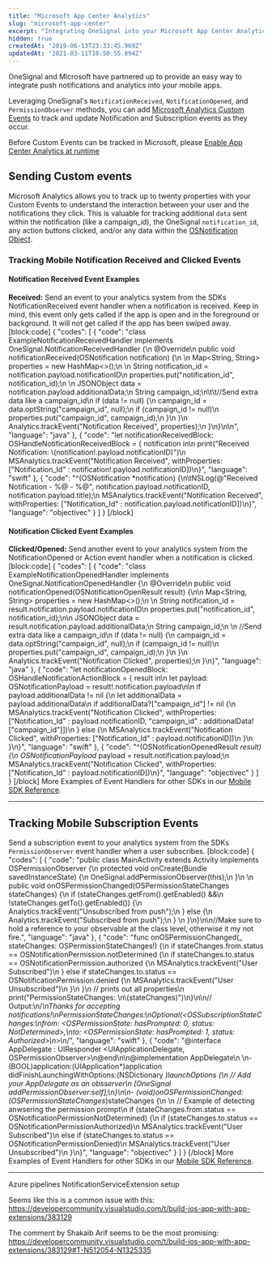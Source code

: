 ```yaml
---
title: "Microsoft App Center Analytics"
slug: "microsoft-app-center"
excerpt: "Integrating OneSignal into your Microsoft App Center Analytics"
hidden: true
createdAt: "2019-06-13T23:33:45.969Z"
updatedAt: "2021-03-11T18:50:55.894Z"
---
```

OneSignal and Microsoft have partnered up to provide an easy way to integrate push notifications and analytics into your mobile apps.

Leveraging OneSignal's `NotificationReceived`, `NotificationOpened`, and `PermissionObserver` methods, you can add [Microsoft Analytics Custom Events](https://docs.microsoft.com/en-us/appcenter/sdk/analytics/android) to track and update Notification and Subscription events as they occur.

Before Custom Events can be tracked in Microsoft, please [Enable App Center Analytics at runtime](https://docs.microsoft.com/en-us/appcenter/sdk/analytics/android#enable-or-disable-app-center-analytics-at-runtime)

## Sending Custom events

Microsoft Analytics allows you to track up to twenty properties with your Custom Events to understand the interaction between your user and the notifications they click. This is valuable for tracking additional `data` sent within the notification (like a campaign_id), the OneSignal `notification_id`, any action buttons clicked, and/or any data within the [OSNotification Object](doc:android-native-sdk#section--osnotification-).

### Tracking Mobile Notification Received and Clicked Events

#### Notification Received Event Examples

**Received:** Send an event to your analytics system from the SDKs NotificationReceived event handler when a notification is received. Keep in mind, this event only gets called if the app is open and in the foreground or background. It will not get called if the app has been swiped away.
[block:code]
{
  "codes": [
    {
      "code": "class ExampleNotificationReceivedHandler implements OneSignal.NotificationReceivedHandler {\n  @Override\n  public void notificationReceived(OSNotification notification) {\n    \n    Map<String, String> properties = new HashMap<>();\n    \n    String notification_id = notification.payload.notificationID\n    properties.put(\"notification_id\", notification_id);\n    \n    JSONObject data = notification.payload.additionalData;\n    String campaign_id;\n\t\t//Send extra data like a campaign_id\n    if (data != null) {\n      campaign_id = data.optString(\"campaign_id\", null);\n      if (campaign_id != null)\n        properties.put(\"campaign_id\", campaign_id);\n      }\n    }\n    Analytics.trackEvent(\"Notification Received\", properties);\n  }\n}\n\n",
      "language": "java"
    },
    {
      "code": "let notificationReceivedBlock: OSHandleNotificationReceivedBlock = { notification in\n  print(\"Received Notification: \\(notification!.payload.notificationID)\")\n  MSAnalytics.trackEvent(\"Notification Received\", withProperties: [\"Notification_Id\" : notification!.payload.notificationID])\n}",
      "language": "swift"
    },
    {
      "code": "^(OSNotification *notification) {\n\tNSLog(@\"Received Notification - %@ - %@\", notification.payload.notificationID, notification.payload.title);\n  MSAnalytics.trackEvent(\"Notification Received\", withProperties: [\"Notification_Id\" : notification.payload.notificationID])\n}",
      "language": "objectivec"
    }
  ]
}
[/block]
#### Notification Clicked Event Examples

**Clicked/Opened:** Send another event to your analytics system from the NotificationOpened or Action event handler when a notification is clicked.
[block:code]
{
  "codes": [
    {
      "code": "class ExampleNotificationOpenedHandler implements OneSignal.NotificationOpenedHandler {\n  @Override\n  public void notificationOpened(OSNotificationOpenResult result) {\n\n    Map<String, String> properties = new HashMap<>();\n    \n    String notification_id = result.notification.payload.notificationID\n    properties.put(\"notification_id\", notification_id);\n\n    JSONObject data = result.notification.payload.additionalData;\n    String campaign_id;\n    \n    //Send extra data like a campaign_id\n    if (data != null) {\n      campaign_id = data.optString(\"campaign_id\", null);\n      if (campaign_id != null)\n        properties.put(\"campaign_id\", campaign_id);\n      }\n    }\n    Analytics.trackEvent(\"Notification Clicked\", properties);\n  }\n}",
      "language": "java"
    },
    {
      "code": "let notificationOpenedBlock: OSHandleNotificationActionBlock = { result in\n  let payload: OSNotificationPayload = result!.notification.payload\n\n  if payload.additionalData != nil {\n     let additionalData = payload.additionalData\n     if additionalData?[\"campaign_id\"] != nil {\n        MSAnalytics.trackEvent(\"Notification Clicked\", withProperties: [\"Notification_Id\" : payload.notificationID, \"campaign_id\" : additionalData![\"campaign_id\"]])\n     } else {\n       MSAnalytics.trackEvent(\"Notification Clicked\", withProperties: [\"Notification_Id\" : payload.notificationID])\n     }\n  }\n}",
      "language": "swift"
    },
    {
      "code": "^(OSNotificationOpenedResult *result) {\n   OSNotificationPayload* payload = result.notification.payload;\n   MSAnalytics.trackEvent(\"Notification Clicked\", withProperties: [\"Notification_Id\" : payload.notificationID])\n}",
      "language": "objectivec"
    }
  ]
}
[/block]
More Examples of Event Handlers for other SDKs in our [Mobile SDK Reference](doc:mobile-sdk-reference).

----

## Tracking Mobile Subscription Events

Send a subscription event to your analytics system from the SDKs `PermissionObserver` event handler when a user subscribes.
[block:code]
{
  "codes": [
    {
      "code": "public class MainActivity extends Activity implements OSPermissionObserver {\n  protected void onCreate(Bundle savedInstanceState) {\n    OneSignal.addPermissionObserver(this);\n  }\n  \n  public void onOSPermissionChanged(OSPermissionStateChanges stateChanges) {\n    if (stateChanges.getFrom().getEnabled() &&\n        !stateChanges.getTo().getEnabled()) {\n          Analytics.trackEvent(\"Unsubscribed from push\");\n      } else {\n          Analytics.trackEvent(\"Subscribed from push\");\n    }   \n  }\n}\n\n//Make sure to hold a reference to your observable at the class level, otherwise it my not fire.",
      "language": "java"
    },
    {
      "code": "func onOSPermissionChanged(_ stateChanges: OSPermissionStateChanges!) {\n  if stateChanges.from.status == OSNotificationPermission.notDetermined {\n     if stateChanges.to.status == OSNotificationPermission.authorized {\n        MSAnalytics.trackEvent(\"User Subscribed\")\n     } else if stateChanges.to.status == OSNotificationPermission.denied {\n        MSAnalytics.trackEvent(\"User Unsubscribed\")\n     }\n  }\n  // prints out all properties\n  print(\"PermissionStateChanges: \\n\\(stateChanges)\")\n}\n\n// Output:\n/*\nThanks for accepting notifications!\nPermissionStateChanges:\nOptional(<OSSubscriptionStateChanges:\nfrom: <OSPermissionState: hasPrompted: 0, status: NotDetermined>,\nto:   <OSPermissionState: hasPrompted: 1, status: Authorized>\n>\n*/",
      "language": "swift"
    },
    {
      "code": "@interface AppDelegate : UIResponder <UIApplicationDelegate, OSPermissionObserver>\n@end\n\n@implementation AppDelegate\n  \n- (BOOL)application:(UIApplication*)application didFinishLaunchingWithOptions:(NSDictionary *)launchOptions {\n  // Add your AppDelegate as an obsserver\n  [OneSignal addPermissionObserver:self];\n}\n\n- (void)onOSPermissionChanged:(OSPermissionStateChanges*)stateChanges {\n  \n    // Example of detecting anwsering the permission prompt\n    if (stateChanges.from.status == OSNotificationPermissionNotDetermined) {\n      if (stateChanges.to.status == OSNotificationPermissionAuthorized)\n         MSAnalytics.trackEvent(\"User Subscribed\")\n      else if (stateChanges.to.status == OSNotificationPermissionDenied)\n         MSAnalytics.trackEvent(\"User Unsubscribed\")\n    }\n}",
      "language": "objectivec"
    }
  ]
}
[/block]
More Examples of Event Handlers for other SDKs in our [Mobile SDK Reference](doc:mobile-sdk-reference).

----

Azure pipelines NotificationServiceExtension setup

Seems like this is a common issue with this: https://developercommunity.visualstudio.com/t/build-ios-app-with-app-extensions/383129

The comment by Shakaib Arif seems to be the most promising: https://developercommunity.visualstudio.com/t/build-ios-app-with-app-extensions/383129#T-N512054-N1325335